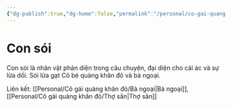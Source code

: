 ```yaml
---
{"dg-publish":true,"dg-home":false,"permalink":"/personal/co-gai-quang-khan-do/con-soi/","dgPassFrontmatter":true,"noteIcon":"","updated":"2025-01-14T22:28:19.619+07:00"}
---
```


# Con sói

Con sói là nhân vật phản diện trong câu chuyện, đại diện cho cái ác và sự lừa dối. Sói lừa gạt Cô bé quàng khăn đỏ và bà ngoại.

Liên kết: [[Personal/Cô gái quàng khăn đỏ/Bà ngoại\|Bà ngoại]], [[Personal/Cô gái quàng khăn đỏ/Thợ săn\|Thợ săn]]